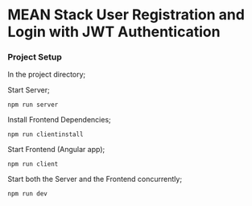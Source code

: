 # MEAN Stack User Registration and Login with JWT Authentication

### Project Setup
In the project directory;

Start Server;
```
npm run server
```

Install Frontend Dependencies;
```
npm run clientinstall
```

Start Frontend (Angular app);
```
npm run client
```

Start both the Server and the Frontend concurrently;
```
npm run dev
```